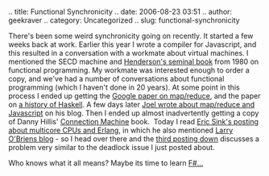 .. title: Functional Synchronicity
.. date: 2006-08-23 03:51
.. author: geekraver
.. category: Uncategorized
.. slug: functional-synchronicity

There's been some weird synchronicity going on recently. It started a
few weeks back at work. Earlier this year I wrote a compiler for
Javascript, and this resulted in a conversation with a workmate about
virtual machines. I mentioned the SECD machine and [Henderson's seminal
book](http://www.amazon.com/exec/obidos/ASIN/0133315797/wishwatcher-20/)
from 1980 on functional programming. My workmate was interested enough
to order a copy, and we've had a number of conversations about
functional programming (which I haven't done in 20 years). At some point
in this process I ended up getting the [Google paper on
map/reduce](http://labs.google.com/papers/mapreduce-osdi04.pdf#search=%22map%20reduce%22),
and the paper on [a history of
Haskell](http://research.microsoft.com/~simonpj/tmp/history.pdf#search=%22history%20of%20Haskell%22).
A few days later [Joel wrote about map/reduce and
Javascript](http://www.joelonsoftware.com/items/2006/08/01.html) on his
blog. Then I ended up almost inadvertently getting a copy of Danny
Hillis' [Connection
Machine](http://www.amazon.com/exec/obidos/ASIN/0262580977/wishwatcher-20/)
book.  Today I read [Eric Sink's posting about multicore CPUs and
Erlang](http://www.ericsink.com/entries/LarryO.html), in which he also
mentioned [Larry O'Briens blog](http://knowing.net) - so I head over
there and the [third posting
down](http://www.knowing.net/PermaLink,guid,beab1a93-151b-44b1-9d5e-a61f077ec036.aspx)
discusses a problem very similar to the deadlock issue I just posted
about.

Who knows what it all means? Maybe its time to learn
[F\#...](http://research.microsoft.com/fsharp/fsharp.aspx)